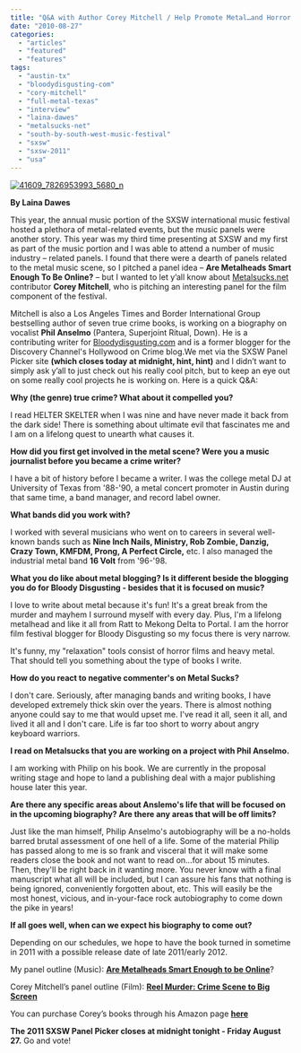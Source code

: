 ```yaml
---
title: "Q&A with Author Corey Mitchell / Help Promote Metal…and Horror Films at the 2011 South by South West Music Fest"
date: "2010-08-27"
categories: 
  - "articles"
  - "featured"
  - "features"
tags: 
  - "austin-tx"
  - "bloodydisgusting-com"
  - "cory-mitchell"
  - "full-metal-texas"
  - "interview"
  - "laina-dawes"
  - "metalsucks-net"
  - "south-by-south-west-music-festival"
  - "sxsw"
  - "sxsw-2011"
  - "usa"
---
```


[![](http://www.hellbound.ca/wp-content/uploads/2010/08/41609_7826953993_5680_n.jpg "41609_7826953993_5680_n")](http://www.hellbound.ca/wp-content/uploads/2010/08/41609_7826953993_5680_n.jpg)

**By Laina Dawes**

This year, the annual music portion of the SXSW international music festival hosted a plethora of metal-related events, but the music panels were another story. This year was my third time presenting at SXSW and my first as part of the music portion and I was able to attend a number of music industry – related panels. I found that there were a dearth of panels related to the metal music scene, so I pitched a panel idea – **Are Metalheads Smart Enough To Be Online?** – but I wanted to let y’all know about [Metalsucks.net](http://www.metalsucks.net) contributor **Corey Mitchell**, who is pitching an interesting panel for the film component of the festival.

Mitchell is also a Los Angeles Times and Border International Group bestselling author of seven true crime books, is working on a biography on vocalist **Phil Anselmo** (Pantera, Superjoint Ritual, Down). He is a contributing writer for [Bloodydisgusting.com](http://www.bloodydisgusting.com) and is a former blogger for the Discovery Channel's Hollywood on Crime blog.We met via the SXSW Panel Picker site **(which closes today at midnight, hint, hint)** and I didn’t want to simply ask y’all to just check out his really cool pitch, but to keep an eye out on some really cool projects he is working on. Here is a quick Q&A:

**Why (the genre) true crime? What about it compelled you?**

I read HELTER SKELTER when I was nine and have never made it back from the dark side! There is something about ultimate evil that fascinates me and I am on a lifelong quest to unearth what causes it.

**How did you first get involved in the metal scene? Were you a music journalist before you became a crime writer?**

I have a bit of history before I became a writer. I was the college metal DJ at University of Texas from '88-'90, a metal concert promoter in Austin during that same time, a band manager, and record label owner.

**What bands did you work with?**

I worked with several musicians who went on to careers in several well-known bands such as **Nine Inch Nails, Ministry, Rob Zombie, Danzig, Crazy Town, KMFDM, Prong, A Perfect Circle,** etc. I also managed the industrial metal band **16 Volt** from '96-'98.

**What you do like about metal blogging? Is it different beside the blogging you do for Bloody Disgusting - besides that it is focused on music?**

I love to write about metal because it's fun! It's a great break from the murder and mayhem I surround myself with every day. Plus, I'm a lifelong metalhead and like it all from Ratt to Mekong Delta to Portal. I am the horror film festival blogger for Bloody Disgusting so my focus there is very narrow.

It's funny, my "relaxation" tools consist of horror films and heavy metal. That should tell you something about the type of books I write.

**How do you react to negative commenter's on Metal Sucks?**

I don't care. Seriously, after managing bands and writing books, I have developed extremely thick skin over the years. There is almost nothing anyone could say to me that would upset me. I've read it all, seen it all, and lived it all and I don't care. Life is far too short to worry about angry keyboard warriors.

**I read on Metalsucks that you are working on a project with Phil Anselmo.**

I am working with Philip on his book. We are currently in the proposal writing stage and hope to land a publishing deal with a major publishing house later this year.

**Are there any specific areas about Anslemo's life that will be focused on in the upcoming biography? Are there any areas that will be off limits?**

Just like the man himself, Philip Anselmo's autobiography will be a no-holds barred brutal assessment of one hell of a life. Some of the material Philip has passed along to me is so frank and visceral that it will make some readers close the book and not want to read on...for about 15 minutes. Then, they'll be right back in it wanting more. You never know with a final manuscript what all will be included, but I can assure his fans that nothing is being ignored, conveniently forgotten about, etc. This will easily be the most honest, vicious, and in-your-face rock autobiography to come down the pike in years!

**If all goes well, when can we expect his biography to come out?**

Depending on our schedules, we hope to have the book turned in sometime in 2011 with a possible release date of late 2011/early 2012.

My panel outline (Music): [**Are Metalheads Smart Enough to be Online**](http://panelpicker.sxsw.com/ideas/view/7775)?

Corey Mitchell’s panel outline (Film): **[Reel Murder: Crime Scene to Big Screen](http://panelpicker.sxsw.com/ideas/view/5877)**

You can purchase Corey’s books through his Amazon page [**here**](http://www.amazon.com/Corey-Mitchell/e/B001I9QLJ6/ref=sr_tc_img_2_0?qid=1281560819&sr=1-2-ent)

**The 2011 SXSW Panel Picker closes at midnight tonight - Friday August 27.** Go and vote!
